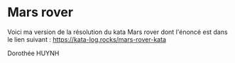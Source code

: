 # Mars rover

Voici ma version de la résolution du kata Mars rover dont l'énoncé est dans le lien suivant : https://kata-log.rocks/mars-rover-kata

Dorothée HUYNH
